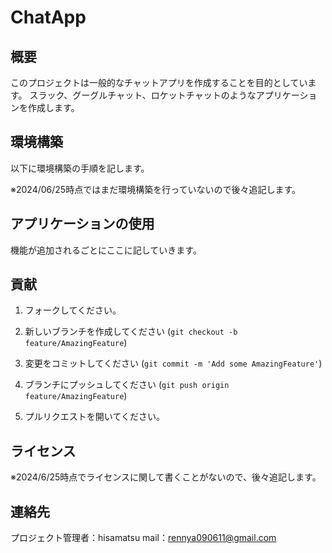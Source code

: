 # ChatApp

## 概要

このプロジェクトは一般的なチャットアプリを作成することを目的としています。
スラック、グーグルチャット、ロケットチャットのようなアプリケーションを作成します。  

## 環境構築

以下に環境構築の手順を記します。

※2024/06/25時点ではまだ環境構築を行っていないので後々追記します。

## アプリケーションの使用

機能が追加されるごとにここに記していきます。

## 貢献

1. フォークしてください。

2. 新しいブランチを作成してください (`git checkout -b feature/AmazingFeature`)

3. 変更をコミットしてください (`git commit -m 'Add some AmazingFeature'`)

4. ブランチにプッシュしてください (`git push origin feature/AmazingFeature`)

5. プルリクエストを開いてください。

## ライセンス

※2024/6/25時点でライセンスに関して書くことがないので、後々追記します。

## 連絡先

プロジェクト管理者：hisamatsu
mail：rennya090611@gmail.com